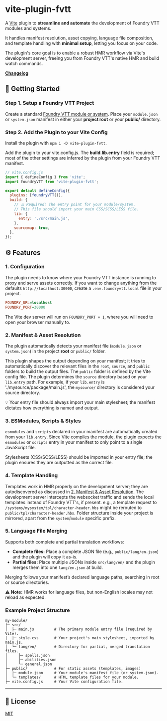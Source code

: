 # **vite-plugin-fvtt**

A [Vite](https://vitejs.dev/) plugin to **streamline and automate** the development of Foundry VTT modules and systems.

It handles manifest resolution, asset copying, language file composition, and template handling with **minimal setup**, letting you focus on your code.

The plugin's core goal is to enable a robust HMR workflow via Vite's development server, freeing you from Foundry VTT's native HMR and build watch commands.

[**Changelog**](CHANGELOG.md)

## **🚀 Getting Started**

### **Step 1. Setup a Foundry VTT Project**

Create a standard [Foundry VTT module or system](https://foundryvtt.com/article/module-development/).
Place your `module.json` or `system.json` manifest in either your **project root** or your **public/** directory.

### **Step 2. Add the Plugin to your Vite Config**

Install the plugin with `npm i -D vite-plugin-fvtt`.

Add the plugin to your vite.config.js. The **build.lib.entry** field is required; most of the other settings are inferred by the plugin from your Foundry VTT manifest.

```js
// vite.config.js
import { defineConfig } from 'vite';
import foundryVTT from 'vite-plugin-fvtt';

export default defineConfig({
  plugins: [foundryVTT()],
  build: {
    // ⚠️ Required: The entry point for your module/system.
    // This file should import your main CSS/SCSS/LESS file.
    lib: {
      entry: './src/main.js',
    },
    sourcemap: true,
  },
});
```

## **⚙️ Features**

### **1. Configuration**
The plugin needs to know where your Foundry VTT instance is running to proxy and serve assets correctly. If you want to change anything from the defaults `http://localhost:30000`, create a `.env.foundryvtt.local` file in your project.
```ini
FOUNDRY_URL=localhost
FOUNDRY_PORT=30000
```

The Vite dev server will run on `FOUNDRY_PORT + 1`, where you will need to open your browser manually to.

### **2. Manifest & Asset Resolution**

The plugin automatically detects your manifest file (`module.json` or `system.json`) in the project **root** or `public/` folder.

This plugin shapes the output depending on your manifest; it tries to automatically discover the relevant files in the `root`, `source`, and `public` folders to build the output files. The `public` folder is defined by the Vite config file. The plugin determines the `source` directory based on your `lib.entry` path. For example, if your `lib.entry` is './mysource/package/main.js', the `mysource/` directory is considered your source directory.

💡 Your entry file should always import your main stylesheet; the manifest dictates how everything is named and output.

### **3. ESModules, Scripts & Styles**

`esmodules` and `scripts` declared in your manifest are automatically created from your `lib.entry`. Since Vite compiles the module, the plugin expects the `esmodules` or `scripts` entry in your manifest to only point to a single JavaScript file.

Stylesheets (CSS/SCSS/LESS) should be imported in your entry file; the plugin ensures they are outputted as the correct file.

### **4. Template Handling**

Templates work in HMR properly on the development server; they are autodiscovered as discussed in [2. Manifest & Asset Resolution](#2-manifest--asset-resolution). The development server intercepts the websocket traffic and sends the local templates instead of Foundry VTT's, if present. e.g., a template request to `/systems/mysystem/tpl/character-header.hbs` might be rerouted to `public/tpl/character-header.hbs`. Folder structure inside your project is mirrored, apart from the `system`/`module` specific prefix.

### **5. Language File Merging**

Supports both complete and partial translation workflows:

* **Complete files:** Place a complete JSON file (e.g., `public/lang/en.json`) and the plugin will copy it as-is.
* **Partial files:** Place multiple JSONs inside `src/lang/en/` and the plugin merges them into one `lang/en.json` at build.

Merging follows your manifest’s declared language paths, searching in root or source directories.

⚠️ **Note:** HMR works for language files, but non-English locales may not reload as expected.

### **Example Project Structure**
```
my-module/
├─ src/
│  ├─ main.js         # The primary module entry file (required by Vite).
│  ├─ style.css       # Your project's main stylesheet, imported by main.js.
│  └─ lang/en/        # Directory for partial, merged translation files.
│     ├─ spells.json
│     ├─ abilities.json
│     └─ general.json
├─ public/            # For static assets (templates, images)
│  ├─ module.json     # Your module's manifest file (or system.json).
│  └─ templates/      # HTML template files for your module.
├─ vite.config.js     # Your Vite configuration file.
```

---

## 📄 License

[MIT](LICENSE)
